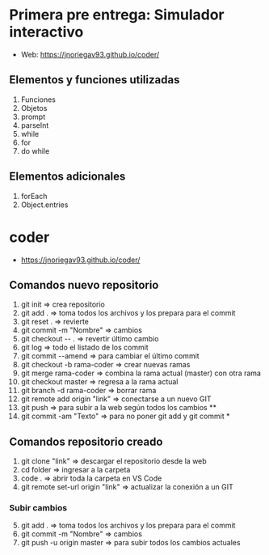 # Primera pre entrega: Simulador interactivo
- Web: https://jnoriegav93.github.io/coder/

## Elementos y funciones utilizadas
1. Funciones
2. Objetos
3. prompt
4. parseInt
5. while
6. for
7. do while

## Elementos adicionales
1. forEach
2. Object.entries

# coder
- https://jnoriegav93.github.io/coder/

## Comandos nuevo repositorio
1. git init => crea repositorio
2. git add . => toma todos los archivos y los prepara para el commit
3. git reset . => revierte
4. git commit -m "Nombre" => cambios
5. git checkout -- . => revertir último cambio
6. git log => todo el listado de los commit
7. git commit --amend => para cambiar el último commit
8. git checkout -b rama-coder => crear nuevas ramas
9. git merge rama-coder => combina la rama actual (master) con otra rama
10. git checkout master => regresa a la rama actual
11. git branch -d rama-coder => borrar rama
12. git remote add origin "link" => conectarse a un nuevo GIT
13. git push => para subir a la web según todos los cambios **
14. git commit -am "Texto" => para no poner git add y git commit *

## Comandos repositorio creado
1. git clone "link" => descargar el repositorio desde la web
2. cd folder => ingresar a la carpeta
3. code . => abrir toda la carpeta en VS Code
4. git remote set-url origin "link" => actualizar la conexión a un GIT
### Subir cambios 
5. git add . => toma todos los archivos y los prepara para el commit
6. git commit -m "Nombre" => cambios
7. git push -u origin master => para subir todos los cambios actuales

